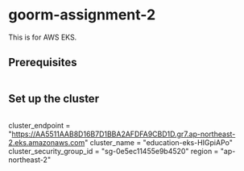 # goorm-assignment-2

This is for AWS EKS.

## Prerequisites
```

```

## Set up the cluster
```

```

cluster_endpoint = "https://AA5511AAB8D16B7D1BBA2AFDFA9CBD1D.gr7.ap-northeast-2.eks.amazonaws.com"
cluster_name = "education-eks-HIGpiAPo"
cluster_security_group_id = "sg-0e5ec11455e9b4520"
region = "ap-northeast-2"